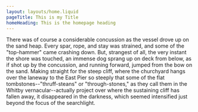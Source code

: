 ```yaml
---
layout: layouts/home.liquid
pageTitle: This is my Title
homeHeading: This is the homepage heading
---
```


There was of course a considerable concussion as the vessel drove up on the sand heap. Every spar, rope, and stay was strained, and some of the "top-hammer" came crashing down. But, strangest of all, the very instant the shore was touched, an immense dog sprang up on deck from below, as if shot up by the concussion, and running forward, jumped from the bow on the sand. Making straight for the steep cliff, where the churchyard hangs over the laneway to the East Pier so steeply that some of the flat tombstones--"thruff-steans" or "through-stones," as they call them in the Whitby vernacular--actually project over where the sustaining cliff has fallen away, it disappeared in the darkness, which seemed intensified just beyond the focus of the searchlight.
